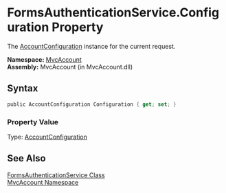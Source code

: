 FormsAuthenticationService.Configuration Property
=================================================
The [AccountConfiguration][1] instance for the current request.

**Namespace:** [MvcAccount][2]  
**Assembly:** MvcAccount (in MvcAccount.dll)

Syntax
------

```csharp
public AccountConfiguration Configuration { get; set; }
```

### Property Value
Type: [AccountConfiguration][1]

See Also
--------
[FormsAuthenticationService Class][3]  
[MvcAccount Namespace][2]  

[1]: ../AccountConfiguration/README.md
[2]: ../README.md
[3]: README.md